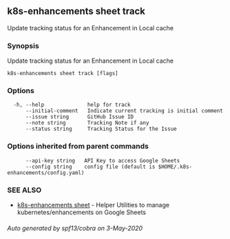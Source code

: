 ## k8s-enhancements sheet track

Update tracking status for an Enhancement in Local cache

### Synopsis

Update tracking status for an Enhancement in Local cache

```
k8s-enhancements sheet track [flags]
```

### Options

```
  -h, --help              help for track
      --initial-comment   Indicate current tracking is initial comment
      --issue string      GitHub Issue ID
      --note string       Tracking Note if any
      --status string     Tracking Status for the Issue
```

### Options inherited from parent commands

```
      --api-key string   API Key to access Google Sheets
      --config string    config file (default is $HOME/.k8s-enhancements/config.yaml)
```

### SEE ALSO

* [k8s-enhancements sheet](k8s-enhancements_sheet.md)	 - Helper Utilities to manage kubernetes/enhancements on Google Sheets

###### Auto generated by spf13/cobra on 3-May-2020
